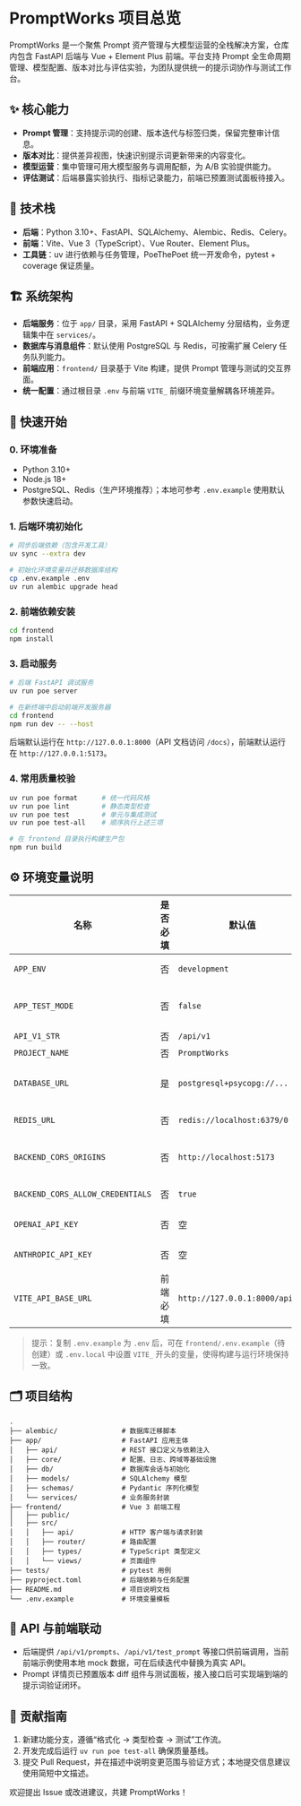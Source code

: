 ﻿# PromptWorks 项目总览

PromptWorks 是一个聚焦 Prompt 资产管理与大模型运营的全栈解决方案，仓库内包含 FastAPI 后端与 Vue + Element Plus 前端。平台支持 Prompt 全生命周期管理、模型配置、版本对比与评估实验，为团队提供统一的提示词协作与测试工作台。

## ✨ 核心能力
- **Prompt 管理**：支持提示词的创建、版本迭代与标签归类，保留完整审计信息。
- **版本对比**：提供差异视图，快速识别提示词更新带来的内容变化。
- **模型运营**：集中管理可用大模型服务与调用配额，为 A/B 实验提供能力。
- **评估测试**：后端暴露实验执行、指标记录能力，前端已预置测试面板待接入。

## 🧱 技术栈
- **后端**：Python 3.10+、FastAPI、SQLAlchemy、Alembic、Redis、Celery。
- **前端**：Vite、Vue 3（TypeScript）、Vue Router、Element Plus。
- **工具链**：uv 进行依赖与任务管理，PoeThePoet 统一开发命令，pytest + coverage 保证质量。

## 🏗️ 系统架构
- **后端服务**：位于 `app/` 目录，采用 FastAPI + SQLAlchemy 分层结构，业务逻辑集中在 `services/`。
- **数据库与消息组件**：默认使用 PostgreSQL 与 Redis，可按需扩展 Celery 任务队列能力。
- **前端应用**：`frontend/` 目录基于 Vite 构建，提供 Prompt 管理与测试的交互界面。
- **统一配置**：通过根目录 `.env` 与前端 `VITE_` 前缀环境变量解耦各环境差异。

## 🚀 快速开始
### 0. 环境准备
- Python 3.10+
- Node.js 18+
- PostgreSQL、Redis（生产环境推荐）；本地可参考 `.env.example` 使用默认参数快速启动。

### 1. 后端环境初始化
```bash
# 同步后端依赖（包含开发工具）
uv sync --extra dev

# 初始化环境变量并迁移数据库结构
cp .env.example .env
uv run alembic upgrade head
```

### 2. 前端依赖安装
```bash
cd frontend
npm install
```

### 3. 启动服务
```bash
# 后端 FastAPI 调试服务
uv run poe server

# 在新终端中启动前端开发服务器
cd frontend
npm run dev -- --host
```
后端默认运行在 `http://127.0.0.1:8000`（API 文档访问 `/docs`），前端默认运行在 `http://127.0.0.1:5173`。

### 4. 常用质量校验
```bash
uv run poe format      # 统一代码风格
uv run poe lint        # 静态类型检查
uv run poe test        # 单元与集成测试
uv run poe test-all    # 顺序执行上述三项

# 在 frontend 目录执行构建生产包
npm run build
```

## ⚙️ 环境变量说明
| 名称 | 是否必填 | 默认值 | 说明 |
| --- | --- | --- | --- |
| `APP_ENV` | 否 | `development` | 控制当前运行环境，用于日志等差异化配置。 |
| `APP_TEST_MODE` | 否 | `false` | 启用后输出 DEBUG 级别日志，建议仅在本地调试使用。 |
| `API_V1_STR` | 否 | `/api/v1` | 后端 API 的版本前缀。 |
| `PROJECT_NAME` | 否 | `PromptWorks` | 系统显示名称。 |
| `DATABASE_URL` | 是 | `postgresql+psycopg://...` | PostgreSQL 连接串，必须保证数据库可访问。 |
| `REDIS_URL` | 否 | `redis://localhost:6379/0` | Redis 连接地址，可用于缓存或异步任务。 |
| `BACKEND_CORS_ORIGINS` | 否 | `http://localhost:5173` | 允许跨域访问的前端地址，可用逗号分隔多个 URL。 |
| `BACKEND_CORS_ALLOW_CREDENTIALS` | 否 | `true` | 控制是否允许携带 Cookie 等认证信息。 |
| `OPENAI_API_KEY` | 否 | 空 | 集成 OpenAI 模型时填写对应密钥。 |
| `ANTHROPIC_API_KEY` | 否 | 空 | 集成 Anthropic 模型时填写对应密钥。 |
| `VITE_API_BASE_URL` | 前端必填 | `http://127.0.0.1:8000/api/v1` | 前端访问后端的基础地址，需写入 `frontend/.env.local`。 |

> 提示：复制 `.env.example` 为 `.env` 后，可在 `frontend/.env.example`（待创建）或 `.env.local` 中设置 `VITE_` 开头的变量，使得构建与运行环境保持一致。

## 🗂️ 项目结构
```
.
├── alembic/                # 数据库迁移脚本
├── app/                    # FastAPI 应用主体
│   ├── api/                # REST 接口定义与依赖注入
│   ├── core/               # 配置、日志、跨域等基础设施
│   ├── db/                 # 数据库会话与初始化
│   ├── models/             # SQLAlchemy 模型
│   ├── schemas/            # Pydantic 序列化模型
│   └── services/           # 业务服务封装
├── frontend/               # Vue 3 前端工程
│   ├── public/
│   ├── src/
│   │   ├── api/            # HTTP 客户端与请求封装
│   │   ├── router/         # 路由配置
│   │   ├── types/          # TypeScript 类型定义
│   │   └── views/          # 页面组件
├── tests/                  # pytest 用例
├── pyproject.toml          # 后端依赖与任务配置
├── README.md               # 项目说明文档
└── .env.example            # 环境变量模板
```

## 📡 API 与前端联动
- 后端提供 `/api/v1/prompts`、`/api/v1/test_prompt` 等接口供前端调用，当前前端示例使用本地 mock 数据，可在后续迭代中替换为真实 API。
- Prompt 详情页已预置版本 diff 组件与测试面板，接入接口后可实现端到端的提示词验证闭环。

## 🤝 贡献指南
1. 新建功能分支，遵循“格式化 → 类型检查 → 测试”工作流。
2. 开发完成后运行 `uv run poe test-all` 确保质量基线。
3. 提交 Pull Request，并在描述中说明变更范围与验证方式；本地提交信息建议使用简短中文描述。

欢迎提出 Issue 或改进建议，共建 PromptWorks！
